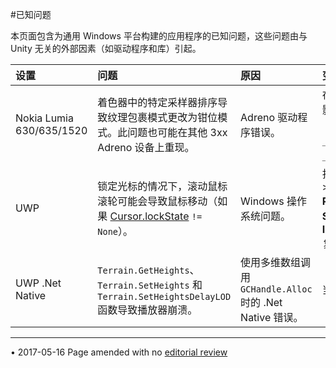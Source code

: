 #已知问题

本页面包含为通用 Windows 平台构建的应用程序的已知问题，这些问题由与 Unity 无关的外部因素（如驱动程序和库）引起。

|**设置**|**问题**|**原因**|**变通方案**|
|:---|:---|:---|:---|
| Nokia Lumia 630/635/1520| 着色器中的特定采样器排序导致纹理包裹模式更改为钳位模式。此问题也可能在其他 3xx Adreno 设备上重现。 | Adreno 驱动程序错误。| 在着色器代码文件中更改受影响纹理的采样器寄存器（例如，将 `sampler2D _MainTex;` 更改为 `sampler2D _MainTex:register(s0);`）。 |
|UWP| 锁定光标的情况下，滚动鼠标滚轮可能会导致鼠标移动（如果 [Cursor.lockState](../ScriptReference/Cursor-lockState.html) `!= None`）。 | Windows 操作系统问题。| 打开 __Player Settings__ (__Edit__ > __Project Settings__ > __Player__)。选择 __Publishing Settings__ 选项卡，并勾选 __Independent Input Source__ 复选框。 |
|UWP .Net Native| `Terrain.GetHeights`、`Terrain.SetHeights` 和 `Terrain.SetHeightsDelayLOD` 函数导致播放器崩溃。| 使用多维数组调用 `GCHandle.Alloc` 时的 .Net Native 错误。| 当前无变通方案。|

---
<span class="page-edit">• 2017-05-16  Page amended with no [editorial review](DocumentationEditorialReview.html)
</span><br/>
